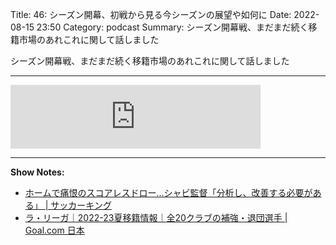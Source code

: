 Title: 46: シーズン開幕、初戦から見る今シーズンの展望や如何に
Date: 2022-08-15 23:50
Category: podcast
Summary: シーズン開幕戦、まだまだ続く移籍市場のあれこれに関して話しました

シーズン開幕戦、まだまだ続く移籍市場のあれこれに関して話しました

---

<iframe src="https://anchor.fm/barcafm/embed/episodes/46-e1mhefr" height="102px" width="400px" frameborder="0" scrolling="no"></iframe>

---

**Show Notes:**

- [ホームで痛恨のスコアレスドロー…シャビ監督「分析し、改善する必要がある」 \| サッカーキング](https://www.soccer-king.jp/news/world/esp/20220815/1677289.html)
- [ラ・リーガ｜2022\-23夏移籍情報｜全20クラブの補強・退団選手 \| Goal\.com 日本](https://www.goal.com/jp/%E3%83%AA%E3%82%B9%E3%83%88/laliga-transfer/10s0u9nemy1t91xioy8zwfxlf0#cs8d27de167b8b68f8)
